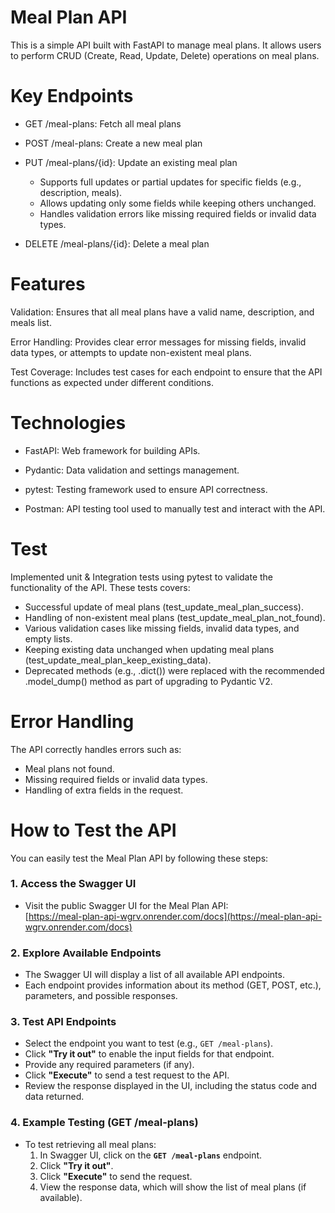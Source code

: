 # Meal Plan API

This is a simple API built with FastAPI to manage meal plans. It allows users to perform CRUD (Create, Read, Update, Delete) operations on meal plans.


# Key Endpoints

- GET /meal-plans: Fetch all meal plans
- POST /meal-plans: Create a new meal plan
- PUT /meal-plans/{id}: Update an existing meal plan

  - Supports full updates or partial updates for specific fields (e.g., description, meals).
  - Allows updating only some fields while keeping others unchanged.
  - Handles validation errors like missing required fields or invalid data types.

- DELETE /meal-plans/{id}: Delete a meal plan

# Features

Validation: Ensures that all meal plans have a valid name, description, and meals list.

Error Handling: Provides clear error messages for missing fields, invalid data types, or attempts to update non-existent meal plans.

Test Coverage: Includes test cases for each endpoint to ensure that the API functions as expected under different conditions.


# Technologies

- FastAPI: Web framework for building APIs.

- Pydantic: Data validation and settings management.

- pytest: Testing framework used to ensure API correctness.

- Postman: API testing tool used to manually test and interact with the API. 

# Test

Implemented unit & Integration tests using pytest to validate the functionality of the API. These tests covers:

- Successful update of meal plans (test_update_meal_plan_success).
- Handling of non-existent meal plans (test_update_meal_plan_not_found).
- Various validation cases like missing fields, invalid data types, and empty lists.
- Keeping existing data unchanged when updating meal plans (test_update_meal_plan_keep_existing_data).
- Deprecated methods (e.g., .dict()) were replaced with the recommended .model_dump() method as part of upgrading to Pydantic V2.

# Error Handling

The API correctly handles errors such as:

- Meal plans not found.
- Missing required fields or invalid data types.
- Handling of extra fields in the request.

# How to Test the API

You can easily test the Meal Plan API by following these steps:

### 1. Access the Swagger UI
- Visit the public Swagger UI for the Meal Plan API:  
  [https://meal-plan-api-wgrv.onrender.com/docs](https://meal-plan-api-wgrv.onrender.com/docs)

### 2. Explore Available Endpoints
- The Swagger UI will display a list of all available API endpoints.
- Each endpoint provides information about its method (GET, POST, etc.), parameters, and possible responses.

### 3. Test API Endpoints
- Select the endpoint you want to test (e.g., `GET /meal-plans`).
- Click **"Try it out"** to enable the input fields for that endpoint.
- Provide any required parameters (if any).
- Click **"Execute"** to send a test request to the API.
- Review the response displayed in the UI, including the status code and data returned.

### 4. Example Testing (GET /meal-plans)
- To test retrieving all meal plans:
  1. In Swagger UI, click on the **`GET /meal-plans`** endpoint.
  2. Click **"Try it out"**.
  3. Click **"Execute"** to send the request.
  4. View the response data, which will show the list of meal plans (if available).
